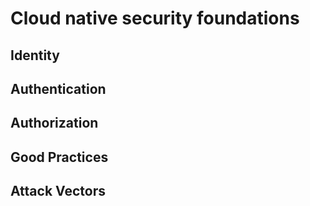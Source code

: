 #  Cloud native security foundations

## Identity

## Authentication

## Authorization

## Good Practices

## Attack Vectors

